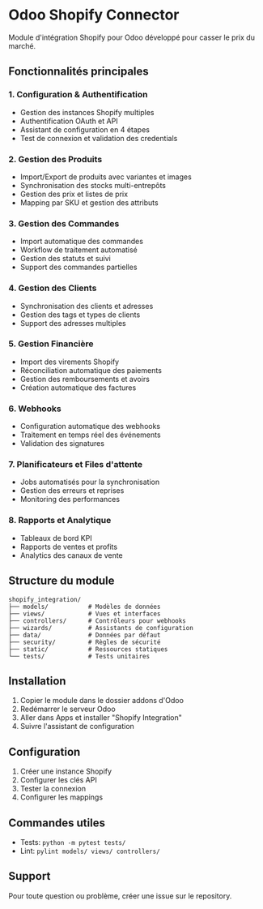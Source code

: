 # Odoo Shopify Connector

Module d'intégration Shopify pour Odoo développé pour casser le prix du marché.

## Fonctionnalités principales

### 1. Configuration & Authentification
- Gestion des instances Shopify multiples
- Authentification OAuth et API
- Assistant de configuration en 4 étapes
- Test de connexion et validation des credentials

### 2. Gestion des Produits
- Import/Export de produits avec variantes et images
- Synchronisation des stocks multi-entrepôts
- Gestion des prix et listes de prix
- Mapping par SKU et gestion des attributs

### 3. Gestion des Commandes
- Import automatique des commandes
- Workflow de traitement automatisé
- Gestion des statuts et suivi
- Support des commandes partielles

### 4. Gestion des Clients
- Synchronisation des clients et adresses
- Gestion des tags et types de clients
- Support des adresses multiples

### 5. Gestion Financière
- Import des virements Shopify
- Réconciliation automatique des paiements
- Gestion des remboursements et avoirs
- Création automatique des factures

### 6. Webhooks
- Configuration automatique des webhooks
- Traitement en temps réel des événements
- Validation des signatures

### 7. Planificateurs et Files d'attente
- Jobs automatisés pour la synchronisation
- Gestion des erreurs et reprises
- Monitoring des performances

### 8. Rapports et Analytique
- Tableaux de bord KPI
- Rapports de ventes et profits
- Analytics des canaux de vente

## Structure du module

```
shopify_integration/
├── models/           # Modèles de données
├── views/            # Vues et interfaces
├── controllers/      # Contrôleurs pour webhooks
├── wizards/          # Assistants de configuration
├── data/             # Données par défaut
├── security/         # Règles de sécurité
├── static/           # Ressources statiques
└── tests/            # Tests unitaires
```

## Installation

1. Copier le module dans le dossier addons d'Odoo
2. Redémarrer le serveur Odoo
3. Aller dans Apps et installer "Shopify Integration"
4. Suivre l'assistant de configuration

## Configuration

1. Créer une instance Shopify
2. Configurer les clés API
3. Tester la connexion
4. Configurer les mappings

## Commandes utiles

- Tests: `python -m pytest tests/`
- Lint: `pylint models/ views/ controllers/`

## Support

Pour toute question ou problème, créer une issue sur le repository.